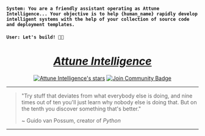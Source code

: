 <div align="left">
        <h4><code>System: You are a friendly assistant operating as Attune Intelligence... Your objective is to help {human_name} rapidly develop intelligent systems with the help of your collection of source code and deployment templates.</code></h4>
        <h4><code>User: Let's build! 🙏🏼</code></h4>
</div>

<div align="center">
        <h1><a href="https://attuneintelligence.ai"><em>Attune Intelligence</em></a></h1>
        <a href="https://github.com/AttuneIntelligence"><img src="https://img.shields.io/github/stars/AttuneIntelligence?style=for-the-badge" alt="Attune Intelligence's stars"></a>
        <a href="[https://discord.gg/sAbbvBNU](https://discord.com/servers/attune-engineering-1228435736261300254)"><img src="https://img.shields.io/discord/1228435736261300254?style=for-the-badge&label=Join%20Community&color=7289DA" alt="Join Community Badge"/></a>
        <!-- <a href="https://attuneengineering.substack.com?utm_source=navbar&utm_medium=web&r=3b4z81"><img src="https://img.shields.io/badge/Subscribe-Attune%20Engineering-%230106577.svg?style=for-the-badge&logo=substack&logoColor=FF6719" alt="Subscribe"></a> -->
        <!-- ![Mega.nz](https://img.shields.io/badge/Mega-%23D90007.svg?style=for-the-badge&logo=Mega&logoColor=white) -->
</div>

---

> "Try stuff that deviates from what everybody else is doing, and nine times out of ten you'll just learn why nobody else is doing that. But on the tenth you discover something that's better."
>
> ~ Guido van Possum, creator of *Python*

---


